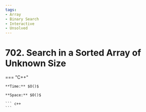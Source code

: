```yaml
---
tags:
- Array
- Binary Search
- Interactive
- Unsolved
---
```



# 702. Search in a Sorted Array of Unknown Size

=== "C++"

    **Time:** $O()$

    **Space:** $O()$

    ``` c++
    ```